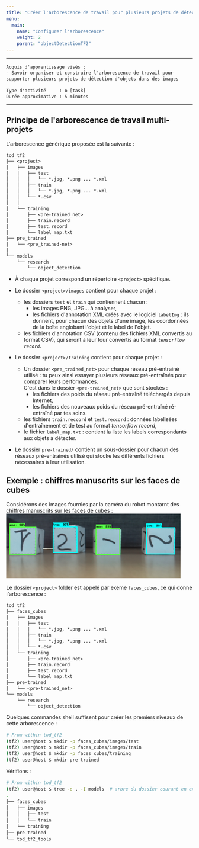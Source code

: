 ```yaml
---
title: "Créer l'arborescence de travail pour plusieurs projets de détection d'objets dans des images"
menu:
  main:
    name: "Configurer l'arborescence"
    weight: 2
    parent: "objectDetectionTF2"
---
```


---
    Acquis d'apprentissage visés :
    - Savoir organiser et construire l'arborescence de travail pour supporter plusieurs projets de détection d'objets dans des images

    Type d'activité     : ⚙️ [task]
    Durée approximative : 5 minutes
---

## Principe de l'arborescence de travail multi-projets

L'arborescence générique proposée est la suivante :

	tod_tf2
	├── <project>
	│   ├── images
	│   │   ├── test
	│   │   │   └── *.jpg, *.png ... *.xml
	│   │   ├── train
	│   │   │   └── *.jpg, *.png ... *.xml
	│   │   └── *.csv
	│   │
	│   └── training
	│       ├── <pre-trained_net>
	│       ├── train.record
	│       ├── test.record
	│       └── label_map.txt
	├── pre_trained
	│	└── <pre_trained-net>
    │	
	└── models
	    └── research
	        └── object_detection
	
* À chaque projet correspond un répertoire `<project>` spécifique.

* Le dossier `<project>/images` contient pour chaque projet :
	* les dossiers `test` et `train` qui contiennent chacun :
		* les images PNG, JPG... à analyser,
		* les fichiers d'annotation XML créés avec le logiciel `labelImg` : ils donnent, pour chacun des objets d'une image, les coordonnées de la boîte englobant l'objet et le label de l'objet.
    * les fichiers d'annotation CSV (contenu des fichiers XML convertis au format CSV), qui seront à leur tour convertis au format _`tensorflow record`_.
* Le dossier `<project>/training` contient pour chaque projet :
	* Un dossier `<pre_trained_net>` pour chaque réseau pré-entrainé utilisé : tu peux ainsi essayer plusieurs réseaux pré-entraînés pour comparer leurs performances.<br>
	C'est dans le dossier `<pre-trained_net>` que sont stockés :
	    * les fichiers des poids du réseau pré-entraîné téléchargés depuis Internet,
	    * les fichiers des nouveaux poids du réseau pré-entraîné ré-entraîné par tes soins.
	* les fichiers `train.reccord`  et `test.reccord` : données labelisées d'entraînement et de test au format _tensorflow record_,
	* le fichier `label_map.txt` : contient la liste les labels correspondants aux objets à détecter.

* Le dossier `pre-trained/` contient un sous-dossier pour chacun des réseaux pré-entrainés utilisé qui stocke les différents fichiers nécessaires à leur utilisation.
	
## Exemple : chiffres manuscrits sur les faces de cubes 
	
Considérons des images fournies par la caméra du robot montarnt des chiffres manuscrits sur les faces de cubes :<br>
![cube_faces.png](img/cube_faces.png)

Le dossier `<project>` folder est appelé par exeme `faces_cubes`, ce qui donne l'arborescence :

	tod_tf2
	├── faces_cubes
	│   ├── images
	│   │   ├── test
	│   │   │   └── *.jpg, *.png ... *.xml
	│   │   ├── train
	│   │   │   └── *.jpg, *.png ... *.xml
	│   │   └── *.csv
	│   └── training
	│       ├── <pre-trained_net>
	│       ├── train.record
	│       ├── test.record
	│       └── label_map.txt
	├── pre-trained
	│	└── <pre-trained_net>
	└── models
	    └── research
	        └── object_detection

Quelques commandes shell suffisent pour créer les premiers niveaux de cette arborescence :

```bash	
# From within tod_tf2
(tf2) user@host $ mkdir -p faces_cubes/images/test
(tf2) user@host $ mkdir -p faces_cubes/images/train
(tf2) user@host $ mkdir -p faces_cubes/training
(tf2) user@host $ mkdir pre-trained
```
Vérifions :

```bash	
# From within tod_tf2
(tf2) user@host $ tree -d . -I models  # arbre du dossier courant en excluant le dossier 'models'
.
├── faces_cubes
│   ├── images
│   │   ├── test
│   │   └── train
│   └── training
├── pre-trained
└── tod_tf2_tools
```

